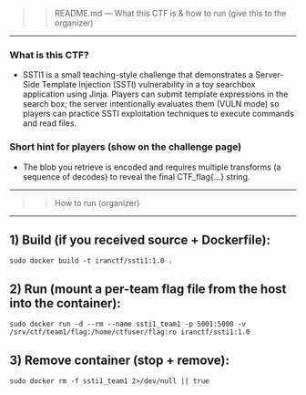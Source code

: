 >> README.md — What this CTF is & how to run (give this to the organizer)
---
### What is this CTF?

+ SSTI1 is a small teaching-style challenge that demonstrates a Server-Side Template Injection (SSTI)
vulnerability in a toy searchbox application using Jinja. Players can submit template expressions 
in the search box; the server intentionally evaluates them (VULN mode) so players can practice 
SSTI exploitation techniques to execute commands and read files.

### Short hint for players (show on the challenge page)

+ The blob you retrieve is encoded and requires multiple transforms (a sequence of decodes) to
reveal the final CTF_flag{...} string.

--- 
>> How to run (organizer)
---
## 1) Build (if you received source + Dockerfile):
```
sudo docker build -t iranctf/ssti1:1.0 .
```
## 2) Run (mount a per-team flag file from the host into the container):
```
sudo docker run -d --rm --name ssti1_team1 -p 5001:5000 -v /srv/ctf/team1/flag:/home/ctfuser/flag:ro iranctf/ssti1:1.0
```
## 3) Remove container (stop + remove):
```
sudo docker rm -f ssti1_team1 2>/dev/null || true
```
